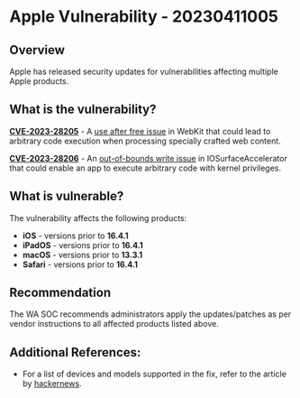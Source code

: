 # Apple Vulnerability - 20230411005

## Overview
Apple has released security updates for vulnerabilities affecting multiple Apple products.


## What is the vulnerability?
[**CVE-2023-28205**](https://cve.mitre.org/cgi-bin/cvename.cgi?name=CVE-2023-28205) - A [use after free issue](https://cwe.mitre.org/data/definitions/416.html) in WebKit that could lead to arbitrary code execution when processing specially crafted web content.

[**CVE-2023-28206**](https://cve.mitre.org/cgi-bin/cvename.cgi?name=CVE-2023-28206) - An [out-of-bounds write issue](https://cwe.mitre.org/data/definitions/787.html) in IOSurfaceAccelerator that could enable an app to execute arbitrary code with kernel privileges.

## What is vulnerable? 
The vulnerability affects the following products:
- **iOS** - versions prior to **16.4.1**
- **iPadOS** - versions prior to **16.4.1**
- **macOS** - versions prior to **13.3.1**
- **Safari** - versions prior to **16.4.1**

## Recommendation
The WA SOC recommends administrators apply the updates/patches as per vendor instructions to all affected products listed above.

## Additional References:
* For a list of devices and models supported in the fix, refer to the article by [hackernews](https://thehackernews.com/2023/04/apple-releases-updates-to-address-zero.html).